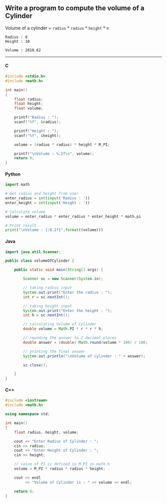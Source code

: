 ## Write a program to compute the volume of a Cylinder

Volume of a cylinder = ` radius ` * ` radius ` * ` height ` * ` π `

```
Radius : 8
Height : 10

Volume : 2010.62
```

---

<CodeBlock slots="heading, code" repeat="3" languages="C, Python, Java, C++" />

#### C

```c
#include <stdio.h>
#include <math.h>

int main()
{
    float radius;
    float height;
    float volume;

    printf("Radius : ");
    scanf("%f", &radius);

    printf("Height : ");
    scanf("%f", &height);

    volume = (radius * radius) * height * M_PI;

    printf("\nVolume : %.2f\n", volume);
    return 0;
}
```

#### Python

```python
import math

# Get radius and height from user
enter_radius = int(input('Radius : '))
enter_height = int(input('Height : '))

# Calculate volume
volume = enter_radius * enter_radius * enter_height * math.pi

# Print result
print("\nVolume : {:0.2f}".format((volume)))
```

#### Java

```java
import java.util.Scanner;

public class volumeOfCylinder {

    public static void main(String[] args) {

        Scanner sc = new Scanner(System.in);

        // taking radius input
        System.out.print("Enter the radius : ");
        int r = sc.nextInt();

        // taking height input
        System.out.print("Enter the height : ");
        int h = sc.nextInt();

        // calculating Volume of cylinder
        double volume = Math.PI * r * r * h;

        // rounding the answer to 2 decimal places
        double answer = (double) Math.round(volume * 100) / 100;

        // printing the final answer
        System.out.println("\nVolume of cylinder : " + answer);

        sc.close();

    }
}
```

#### C++

```cpp
#include <iostream>
#include <math.h>

using namespace std;

int main()
{
    float radius, height, volume;

    cout << "Enter Radius of Cylinder : ";
    cin >> radius;
    cout << "Enter Height of Cylinder : ";
    cin >> height;

    // value of PI is defined in M_PI in math.h
    volume = M_PI * radius * radius * height;

    cout << endl
         << "Volume of Cylinder is : " << volume << endl;

    return 0;
}
```
